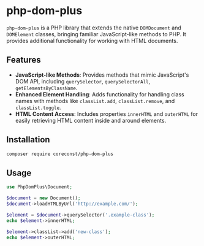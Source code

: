 # php-dom-plus

`php-dom-plus` is a PHP library that extends the native `DOMDocument` and `DOMElement` classes, bringing familiar JavaScript-like methods to PHP. It provides additional functionality for working with HTML documents.

## Features

- **JavaScript-like Methods**: Provides methods that mimic JavaScript's DOM API, including `querySelector`, `querySelectorAll`, `getElementsByClassName`.
- **Enhanced Element Handling**: Adds functionality for handling class names with methods like `classList.add`, `classList.remove`, and `classList.toggle`.
- **HTML Content Access**: Includes properties `innerHTML` and `outerHTML` for easily retrieving HTML content inside and around elements.

## Installation
```bash
composer require coreconst/php-dom-plus
```

## Usage

```php
use PhpDomPlus\Document;

$document = new Document();
$document->loadHTMLByUrl('http://example.com/');

$element = $document->querySelector('.example-class');
echo $element->innerHTML;

$element->classList->add('new-class');
echo $element->outerHTML;

```